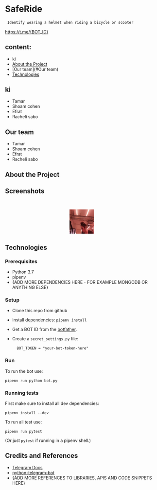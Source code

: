 # SafeRide
```sh
 Identify wearing a helmet when riding a bicycle or scooter
```

<https://t.me/{BOT_ID}>


## content:

* [ki](#ki)
* [About the Project](#about-the-project)
* [Our team](#Our team)
* [Technologies](#Technologies)

## ki
* Tamar
* Shoam cohen
* Efrat
* Racheli sabo
## Our team

* Tamar
* Shoam cohen
* Efrat
* Racheli sabo


## About the Project



## Screenshots


<br />
<p align="center">
    <img src="front_end/images/frame1.jpg"  alt="Logo" width="80" height="80">
</p>




## Technologies



### Prerequisites
* Python 3.7
* pipenv
* {ADD MORE DEPENDENCIES HERE - FOR EXAMPLE MONGODB OR ANYTHING ELSE}

### Setup
* Clone this repo from github
* Install dependencies: `pipenv install`
* Get a BOT ID from the [botfather](https://telegram.me/BotFather).
* Create a `secret_settings.py` file:

        BOT_TOKEN = "your-bot-token-here"

### Run
To run the bot use:

    pipenv run python bot.py

### Running tests
First make sure to install all dev dependencies:

    pipenv install --dev

To run all test  use:

    pipenv run pytest

(Or just `pytest` if running in a pipenv shell.)

## Credits and References
* [Telegram Docs](https://core.telegram.org/bots)
* [python-telegram-bot](https://github.com/python-telegram-bot/python-telegram-bot)
* {ADD MORE REFERENCES TO LIBRARIES, APIS AND CODE SNIPPETS HERE}

